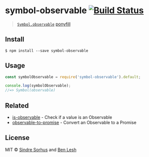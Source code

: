 # symbol-observable [![Build Status](https://travis-ci.org/benlesh/symbol-observable.svg?branch=master)](https://travis-ci.org/benlesh/symbol-observable)

> [`Symbol.observable`](https://github.com/zenparsing/es-observable) [ponyfill](https://ponyfill.com)


## Install

```
$ npm install --save symbol-observable
```


## Usage

```js
const symbolObservable = require('symbol-observable').default;

console.log(symbolObservable);
//=> Symbol(observable)
```


## Related

- [is-observable](https://github.com/sindresorhus/is-observable) - Check if a value is an Observable
- [observable-to-promise](https://github.com/sindresorhus/observable-to-promise) - Convert an Observable to a Promise


## License

MIT © [Sindre Sorhus](https://sindresorhus.com) and [Ben Lesh](https://github.com/benlesh)
